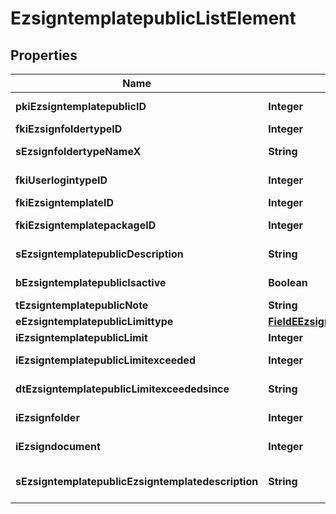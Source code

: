 

# EzsigntemplatepublicListElement

## Properties

Name | Type | Description | Notes
------------ | ------------- | ------------- | -------------
**pkiEzsigntemplatepublicID** | **Integer** | The unique ID of the Ezsigntemplatepublic | 
**fkiEzsignfoldertypeID** | **Integer** | The unique ID of the Ezsignfoldertype. | 
**sEzsignfoldertypeNameX** | **String** | The name of the Ezsignfoldertype in the language of the requester | 
**fkiUserlogintypeID** | **Integer** | The unique ID of the Userlogintype  Valid values:  |Value|Description|Detail| |-|-|-| |1|**Email Only**|The Ezsignsigner will receive a secure link by email| |2|**Email and phone or SMS**|The Ezsignsigner will receive a secure link by email and will need to authenticate using SMS or Phone call. **Additional fee applies**| |3|**Email and secret question**|The Ezsignsigner will receive a secure link by email and will need to authenticate using a predefined question and answer| |4|**In person only**|The Ezsignsigner will only be able to sign \&quot;In-Person\&quot; and there won&#39;t be any authentication. No email will be sent for invitation to sign. Make sure you evaluate the risk of signature denial and at minimum, we recommend you use a handwritten signature type| |5|**In person with phone or SMS**|The Ezsignsigner will only be able to sign \&quot;In-Person\&quot; and will need to authenticate using SMS or Phone call. No email will be sent for invitation to sign. **Additional fee applies**| |6|**Embedded**|The Ezsignsigner will only be able to sign in the embedded solution. No email will be sent for invitation to sign. **Additional fee applies**|   |7|**Embedded with phone or SMS**|The Ezsignsigner will only be able to sign in the embedded solution and will need to authenticate using SMS or Phone call. No email will be sent for invitation to sign. **Additional fee applies**|   |8|**No validation**|The Ezsignsigner will not receive an email and won&#39;t have to validate his connection using 2 factor. **Additional fee applies**|      |9|**Sms only**|The Ezsignsigner will not receive an email but will will need to authenticate using SMS. **Additional fee applies**|      | 
**fkiEzsigntemplateID** | **Integer** | The unique ID of the Ezsigntemplate |  [optional]
**fkiEzsigntemplatepackageID** | **Integer** | The unique ID of the Ezsigntemplatepackage |  [optional]
**sEzsigntemplatepublicDescription** | **String** | The description of the Ezsigntemplatepublic | 
**bEzsigntemplatepublicIsactive** | **Boolean** | Whether the ezsigntemplatepublic is active or not | 
**tEzsigntemplatepublicNote** | **String** | The note of the Ezsigntemplatepublic | 
**eEzsigntemplatepublicLimittype** | [**FieldEEzsigntemplatepublicLimittype**](FieldEEzsigntemplatepublicLimittype.md) |  | 
**iEzsigntemplatepublicLimit** | **Integer** | The limit of the Ezsigntemplatepublic | 
**iEzsigntemplatepublicLimitexceeded** | **Integer** | The limitexceeded of the Ezsigntemplatepublic | 
**dtEzsigntemplatepublicLimitexceededsince** | **String** | The limitexceededsince of the Ezsigntemplatepublic | 
**iEzsignfolder** | **Integer** | The total number of Ezsignfolders using the Ezsigntemplatepublic | 
**iEzsigndocument** | **Integer** | The total number of Ezsigndocuments using the Ezsigntemplatepublic | 
**sEzsigntemplatepublicEzsigntemplatedescription** | **String** | The Ezsigntemplate/Ezsigntemplatepackage description | 





